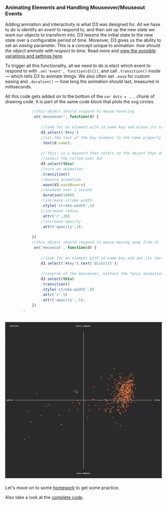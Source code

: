 ### Animating Elements and Handling Mouseover/Mouseout Events

Adding animation and interactivity is what D3 was designed for. All we have to do is identify an *event* to respond to, and then set up the new state we want our objects to transform into. D3 *tweens* the initial state to the new state over a configurable period of time. Moreover, D3 gives us the ability to set an *easing* parameter. This is a concept unique to animation: *how should the object animate with respect to time*. Read more and [view the possible variations and settings here](https://bl.ocks.org/d3noob/1ea51d03775b9650e8dfd03474e202fe).

To trigger all this functionality, all we need to do is elect which event to respond to with  `.on('event', function(d){})`, and call `.transition()` inside — which tells D3 to animate things. We also often set `.ease` for custom easing and `.duration()` — how long the animation should last, measured in milliseconds. 

All this code gets added on to the bottom of the `var dots = ...` chunk of drawing code. It is part of the same code block that plots the svg circles.

```js
			//this object should respond to mouse hovering
			.on('mouseover', function(d) {
				
				//look for an element with id name key and erase its text	
				d3.select('#key')
				//set the text of the key element to the name property of the dot
				.text(d.name);

				//'this' is a keyword that refers to the object that detected the event
				//select the rolled over dot
				d3.select(this)
				//turn on animation	
				.transition()
				//bounce animation
				.ease(d3.easeBounce)
				//animate over 1 second
				.duration(1000)
				//increase stroke width
				.style('stroke-width',5)
				//increase radius
				.attr('r',20)
				//increase opacity
				.attr('opacity',1);
		
			})
			//this object should respond to mouse moving away from it
			.on('mouseout', function(d) {

				//look for an element with id name key and set its text	back to default
				d3.select('#key').text('district');

				//reverse of the mouseover, without the fancy animation
				d3.select(this)
				.transition()
				.style('stroke-width',0)
				.attr('r',5)
				.attr('opacity',.5);
			})
		;
```


![mouseover](animate.gif)
-----

Let's move on to some [homework](homework.md) to get some practice.

Also take a look at the [complete code](complete.md).

